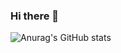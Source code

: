 ### Hi there 👋

![Anurag's GitHub stats](https://github-readme-stats.vercel.app/api?username=johkker&count_private=tru&theme=tokyonight)
